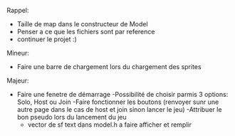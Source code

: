 Rappel:
- Taille de map dans le constructeur de Model
- Penser a ce que les fichiers sont par reference
- continuer le projet :)

Mineur:
- Faire une barre de chargement lors du chargement des sprites

Majeur:
- Faire une fenetre de démarrage
    -Possibilité de choisir parmis 3 options: Solo, Host ou Join
        -Faire fonctionner les boutons (renvoyer sunr une autre page dans le cas de host et join sinon lancer le jeu)
        -Attribuer le bon pseudo lors du lancement du jeu
    - vector de sf text dans model.h a faire afficher et remplir